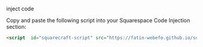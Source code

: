 inject code

Copy and paste the following script into your Squarespace Code Injection section:  

```html
<script  id="squarecraft-script" src="https://fatin-webefo.github.io/squareCraft-Plugin/squareCraft.js" data-token="eyJhbGciOiJIUzI1NiIsInR5cCI6IkpXVCJ9.eyJpZCI6IjY3OWI1YzY5Mjg0ZDg4MTY5YWViMWJjNCIsImVtYWlsIjoienphcmlmQGdtYWlsLmNvbSIsInZlcmlmaWVkIjpmYWxzZSwiaWF0IjoxNzM4NDAwMzM3LCJleHAiOjE3NDA5OTIzMzd9.6wwr1BLVNAz8P69c1Q-x6Ih7T38OGguK2OouMm_E_Z4" defer></script>
```
